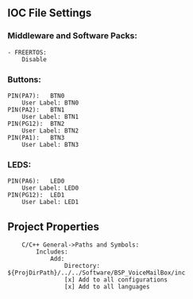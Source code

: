 
## IOC File Settings

### Middleware and Software Packs:
	- FREERTOS:
		Disable



### Buttons:
	PIN(PA7):	BTN0
		User Label:	BTN0
	PIN(PA2):	BTN1
		User Label:	BTN1
	PIN(PG12):	BTN2
		User Label:	BTN2
	PIN(PA1):	BTN3
		User Label:	BTN3


### LEDS:
	PIN(PA6): 	LED0
		User Label: LED0
	PIN(PG12): 	LED1
		User Label: LED1
		
		
## Project Properties
		C/C++ General->Paths and Symbols:
			Includes:
				Add:
					Directory: ${ProjDirPath}/../../Software/BSP_VoiceMailBox/inc
					[x] Add to all configurations
					[x] Add to all languages
